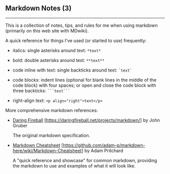 ## Markdown Notes (3)

-----

This is a collection of notes, tips, and rules for me when using markdown (primarily on this web site with MDwiki).

A quick reference for things I've used (or started to use) frequently:

 * italics: single asterisks around text: `*text*`
 
 * bold: double asterisks around text: `**text**`
 
 * code inline with text: single backticks around text: `` `text` ``
 
 * code blocks: indent lines (optional for blank lines in the middle of the code block) with four spaces; or open and close the code block with three backticks: ```` ```text``` ````
 
 * right-align text: `<p align="right">text</p>`
 
More comprehensive markdown references:

 * <a href="https://daringfireball.net/projects/markdown/" target="_blank">Daring Fireball</a> [<a href="https://daringfireball.net/projects/markdown/" target="_blank">https://<span></span>daringfireball.<span></span>net/projects/markdown/</a>] by John Gruber
 
   The original markdown specification.
   
 * <a href="https://github.com/adam-p/markdown-here/wiki/Markdown-Cheatsheet" target="_blank">Markdown Cheatsheet</a> [<a href="https://github.com/adam-p/markdown-here/wiki/Markdown-Cheatsheet" target="_blank">https://<span></span>github.<span></span>com/adam-p/markdown-here/wiki/Markdown-Cheatsheet</a>] by Adam Pritchard

   A "quick reference and showcase" for common markdown, providing the markdown to use and examples of what it will look like.
